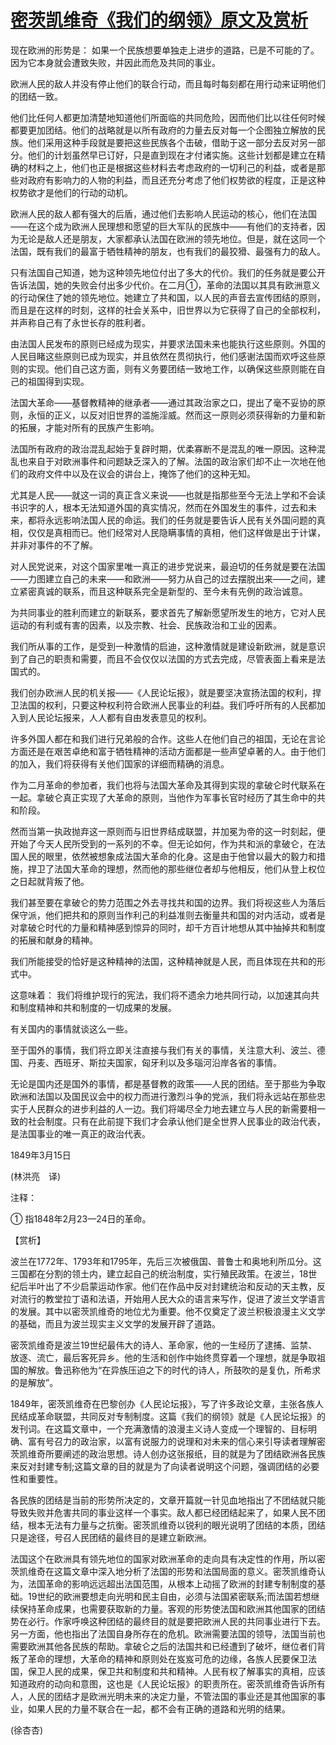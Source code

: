 # [密茨凯维奇《我们的纲领》原文及赏析](https://www.vrrw.net/wx/12009.html)

现在欧洲的形势是： 如果一个民族想要单独走上进步的道路，已是不可能的了。因为它本身就会遭致失败，并因此而危及共同的事业。

欧洲人民的敌人并没有停止他们的联合行动，而且每时每刻都在用行动来证明他们的团结一致。

他们比任何人都更加清楚地知道他们所面临的共同危险，因而他们比以往任何时候都要更加团结。他们的战略就是以所有政府的力量去反对每一个企图独立解放的民族。他们采用这种手段就是要把这些民族各个击破，借助于这一部分去反对另一部分。他们的计划虽然早已订好，只是直到现在才付诸实施。这些计划都是建立在精确的材料之上，他们也正是根据这些材料去考虑政府的一切利己的利益，或者是那些对政府有影响力的人物的利益，而且还充分考虑了他们权势欲的程度，正是这种权势欲才是他们的行动的动机。

欧洲人民的敌人都有强大的后盾，通过他们去影响人民运动的核心，他们在法国——在这个成为欧洲人民理想和愿望的巨大军队的民族中——有他们的支持者，因为无论是敌人还是朋友，大家都承认法国在欧洲的领先地位。但是，就在这同一个法国，既有我们的最富于牺牲精神的朋友，也有我们的最狡猾、最强有力的敌人。

只有法国自己知道，她为这种领先地位付出了多大的代价。我们的任务就是要公开告诉法国，她的失败会付出多少代价。在二月①，革命的法国以其具有欧洲意义的行动保住了她的领先地位。她建立了共和国，以人民的声音去宣传团结的原则，而且是在这样的时刻，这样的社会关系中，旧世界以为它获得了自己的全部权利，并声称自己有了永世长存的胜利者。

由法国人民发布的原则已经成为现实，并要求法国未来也能执行这些原则。外国的人民目睹这些原则已成为现实，并且依然在贯彻执行，他们感谢法国而欢呼这些原则的实现。他们自己这方面，则有义务要团结一致地工作，以确保这些原则能在自己的祖国得到实现。



法国大革命——基督教精神的继承者——通过其政治家之口，提出了毫不妥协的原则，永恒的正义，以反对旧世界的滥施淫威。然而这一原则必须获得新的力量和新的拓展，才能对所有的民族产生影响。

法国所有政府的政治混乱起始于复辟时期，优柔寡断不是混乱的唯一原因。这种混乱也来自于对欧洲事件和问题缺乏深入的了解。法国的政治家们却不止一次地在他们的政府文件中以及在议会的讲台上，掩饰了他们的这种无知。

尤其是人民——就这一词的真正含义来说——也就是指那些至今无法上学和不会读书识字的人，根本无法知道外国的真实情况，然而在外国发生的事件，过去和未来，都将永远影响法国人民的命运。我们的任务就是要告诉人民有关外国问题的真相，仅仅是真相而已。他们经常对人民隐瞒事情的真相，他们这样做是出于计谋，并非对事件的不了解。

对人民党说来，对这个国家里唯一真正的进步党说来，最迫切的任务就是要在法国——力图建立自己的未来——和欧洲——努力从自己的过去摆脱出来——之间，建立紧密真诚的联系，而且这种联系完全是新型的、至今未有先例的政治诚意。

为共同事业的胜利而建立的新联系，要求首先了解新愿望所发生的地方，它对人民运动的有利或有害的因素，以及宗教、社会、民族政治和工业的因素。

我们所从事的工作，是受到一种激情的启迪，这种激情就是建设新欧洲，就是意识到了自己的职责和需要，而且不会仅仅以法国的方式去完成，尽管表面上看来是法国式的。

我们创办欧洲人民的机关报——《人民论坛报》，就是要坚决宣扬法国的权利，捍卫法国的权利，只要这种权利符合欧洲人民事业的利益。我们呼吁所有的人民都加入到人民论坛报来，人人都有自由发表意见的权利。

许多外国人都在和我们进行兄弟般的合作。这些人在他们自己的祖国，无论在言论方面还是在艰苦卓绝和富于牺牲精神的活动方面都是一些声望卓著的人。由于他们的加入，我们将获得有关他们国家的详细而精确的消息。

作为二月革命的参加者，我们也将与法国大革命及其得到实现的拿破仑时代联系在一起。拿破仑真正实现了大革命的原则，当他作为军事长官时经历了其生命中的共和阶段。

然而当第一执政抛弃这一原则而与旧世界结成联盟，并加冕为帝的这一时刻起，便开始了今天人民所受到的一系列的不幸。但无论如何，作为共和派的拿破仑，在法国人民的眼里，依然被想象成法国大革命的化身。这是由于他曾以最大的毅力和措施，捍卫了法国大革命的理想，然而他的那些继位者却与他相反，他们从登上权位之日起就背叛了他。

我们甚至要在拿破仑的势力范围之外去寻找共和国的边界。我们将视这些人为落后保守派，他们把共和的原则当作利己的利益准则去衡量共和国的对内活动，或者是对拿破仑时代的力量和精神感到惊异的同时，却千方百计地想从其中抽掉共和制度的拓展和献身的精神。

我们所能接受的恰好是这种精神的法国，这种精神就是人民，而且体现在共和的形式中。

这意味着： 我们将维护现行的宪法，我们将不遗余力地共同行动，以加速其向共和制度精神和共和制度的一切成果的发展。

有关国内的事情就谈这么一些。

至于国外的事情，我们将立即关注直接与我们有关的事情，关注意大利、波兰、德国、丹麦、西班牙、斯拉夫国家，匈牙利以及多瑙河沿岸各省的事情。

无论是国内还是国外的事情，都是基督教的政策——人民的团结。至于那些为争取欧洲和法国以及国民议会中的权力而进行激烈斗争的党派，我们将永远站在那些忠实于人民群众的进步利益的人一边。我们将竭尽全力地去建立与人民的新需要相一致的社会制度。只有在此前提下我们才会承认他们是全世界人民事业的政治代表，是法国事业的唯一真正的政治代表。

1849年3月15日

(林洪亮　译)

注释：

① 指1848年2月23—24日的革命。

【赏析】

波兰在1772年、1793年和1795年，先后三次被俄国、普鲁士和奥地利所瓜分。这三国都在分割的领土内，建立起自己的统治制度，实行殖民政策。在波兰，18世纪后半叶出了不少启蒙运动作家。他们在作品中反对封建统治和反动的天主教，反对流行的教堂拉丁语和法语，开始用人民大众的语言来写作，促进了波兰文学语言的发展。其中以密茨凯维奇的地位尤为重要。他不仅奠定了波兰积极浪漫主义文学的基础，而且为波兰现实主义文学的发展开辟了道路。

密茨凯维奇是波兰19世纪最伟大的诗人、革命家，他的一生经历了逮捕、监禁、放逐、流亡，最后客死异乡。他的生活和创作中始终贯穿着一个理想，就是争取祖国的解放。鲁迅称他为“在异族压迫之下的时代的诗人，所鼓吹的是复仇，所希求的是解放”。

1849年，密茨凯维奇在巴黎创办《人民论坛报》，写了许多政论文章，主张各族人民结成革命联盟，共同反对专制制度。这篇《我们的纲领》就是《人民论坛报》的发刊词。在这篇文章中，一个充满激情的浪漫主义诗人变成一个理智的、目标明确、富有号召力的政治家，以富有说服力的说理和对未来的信心来引导读者理解密茨凯维奇所要阐述的政治思想。诗人创办这张报纸，目的就是为了团结欧洲各民族来反对封建专制;这篇文章的目的就是为了向读者说明这个问题，强调团结的必要性和重要性。

各民族的团结是当前的形势所决定的，文章开篇就一针见血地指出了不团结就只能导致失败并危害共同的事业这样一个事实。敌人都已经团结起来了，如果人民不团结，根本无法有力量与之抗衡。密茨凯维奇以锐利的眼光说明了团结的本质，团结只是途径，号召人民团结的最终目的是建立新欧洲。

法国这个在欧洲具有领先地位的国家对欧洲革命的走向具有决定性的作用，所以密茨凯维奇在这篇文章中深入地分析了法国的形势和法国局面的意义。密茨凯维奇认为，法国革命的影响远远超出法国范围，从根本上动摇了欧洲的封建专制制度的基础。19世纪的欧洲要想走向光明和民主自由，必须与法国紧密联系;而法国若想继续保持革命成果，也需要获取新的力量。客观的形势使法国和欧洲其他国家的团结势在必行。作家呼唤这种团结的最终目的就是要把欧洲人民的共同事业进行下去。另一方面，他也指出了法国自身所存在的危机。欧洲需要法国的领导，法国当前也需要欧洲其他各民族的帮助。拿破仑之后的法国共和已经遭到了破坏，继位者们背叛了革命的理想，大革命的精神和原则处在岌岌可危的边缘，各族人民要保卫法国，保卫人民的成果，保卫共和制度和共和精神。人民有权了解事实的真相，应该知道政府的动向和意图，这也是《人民论坛报》的职责所在。密茨凯维奇告诉所有人，人民的团结才是欧洲光明未来的决定力量，不管法国的事业还是其他国家的事业，如果人民的力量不联合在一起，都不会有正确的道路和光明的结果。

(徐杏杏)

